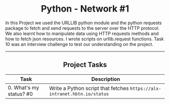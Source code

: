 <center><h1>Python - Network #1</h1></center>
In this Project we used the URLLIB python module and the python requests package to fetch and send requests to the server over the HTTP protocol. We also learnt how to manipulate data using HTTP requests methods and how to fetch json resources. I wrote scripts on urllib.request functions. Task 10 was an interview challenge to test our understanding on the project.

---

<center><h2>Project Tasks</h2></center>

| Task | Description |
| ---- | ----------- |
| 0. What's my status? #0 | Write a Python script that fetches `https://alx-intranet.hbtn.io/status` |
